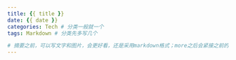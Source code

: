 ```yaml
---
title: {{ title }}
date: {{ date }}
categories: Tech # 分类一般就一个
tags: Markdown # 分类先多写几个

# 摘要之前，可以写文字和图片，会更好看，还是采用markdown格式；more之后会紧接之前的内容，所以没必要再复制more上面的内容
---
```




<!--more--> 

